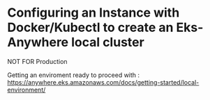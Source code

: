 
# Configuring an Instance with Docker/Kubectl to create an Eks-Anywhere local cluster 

NOT FOR Production

Getting an enviroment ready to proceed with : https://anywhere.eks.amazonaws.com/docs/getting-started/local-environment/

